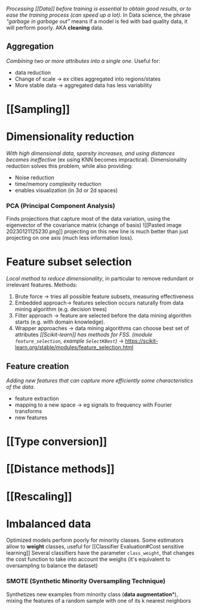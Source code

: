 _Processing [[Data]] before training is essential to obtain good results, or to ease the training process (can speed up a lot)._
In Data science, the phrase _"garbage in garbage out"_ means if a model is fed with bad quality data, it will perform poorly.
AKA **cleaning** data.

## Aggregation
_Combining two or more attributes into a single one_. Useful for:
- data reduction
- Change of scale -> ex cities aggregated into regions/states
- More stable data -> aggregated data has less variability

# [[Sampling]]

# Dimensionality reduction
_With high dimensional data, sparsity increases, and using distances becomes ineffective_ (ex using KNN becomes impractical).
Dimensionality reduction solves this problem, while also providing:
- Noise reduction
- time/memory complexity reduction
- enables visualization (in 3d or 2d spaces)
### PCA (Principal Component Analysis)
Finds projections that capture most of the data variation, using the eigenvector of the covariance matrix (change of basis)
![[Pasted image 20230121125230.png]]
projecting on this new line is much better than just projecting on one axis (much less information loss).

# Feature subset selection
_Local method to reduce dimensionality_, in particular to remove redundant or irrelevant features.
Methods:
1. Brute force -> tries all possible feature subsets, measuring effectiveness
2. Embedded approach-> features selection occurs naturally from data mining algorithm (e.g. decision trees)
3. Filter approach -> feature are selected before the data mining algorithm starts (e.g. with domain knowledge).
4. Wrapper approaches -> data mining algorithms can choose best set of attributes
_[[Scikit-learn]] has methods for FSS. (module `feature_selection`, example `SelectKBest`)_ -> https://scikit-learn.org/stable/modules/feature_selection.html

## Feature creation
_Adding new features that can capture more efficiently some characteristics of the data_.
- feature extraction
- mapping to a new space -> eg signals to frequency with Fourier transforms
- new features

# [[Type conversion]]

# [[Distance methods]]

# [[Rescaling]]


# Imbalanced data
Optimized models perform poorly for minority classes.
Some estimators allow to **weight** classes, useful for [[Classifier Evaluation#Cost sensitive learning]]
Several classifiers have the parameter `class_weight`, that changes the cost function to take into account the weighs (it's equivalent to oversampling to balance the dataset)
### SMOTE (Synthetic Minority Oversampling Technique)
Synthetizes new examples from minority class (**data augmentation***), mixing the features of a random sample with one of its k nearest neighbors

